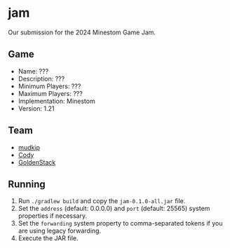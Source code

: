 # jam
Our submission for the 2024 Minestom Game Jam.

## Game
- Name: ???
- Description: ???
- Minimum Players: ???
- Maximum Players: ???
- Implementation: Minestom
- Version: 1.21

## Team
- [mudkip](https://github.com/mudkipdev)
- [Cody](https://github.com/cody-quinn)
- [GoldenStack](https://github.com/GoldenStack)

## Running
1. Run `./gradlew build` and copy the `jam-0.1.0-all.jar` file.
2. Set the `address` (default: 0.0.0.0) and `port` (default: 25565) system properties if necessary.
3. Set the `forwarding` system property to comma-separated tokens if you are using legacy forwarding.
4. Execute the JAR file.
